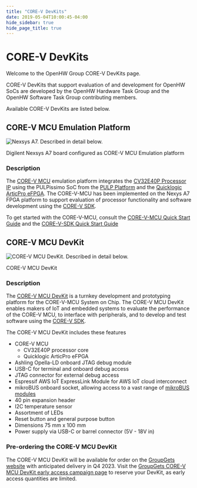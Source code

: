 ```yaml
---
title: "CORE-V DevKits"
date: 2019-05-04T10:00:45-04:00
hide_sidebar: true
hide_page_title: true
---
```


# CORE-V DevKits

Welcome to the OpenHW Group CORE-V DevKits page.

CORE-V DevKits that support evaluation of and development for OpenHW SoCs are developed by the OpenHW Hardware Task Group and the OpenHW Software Task Group contributing members.

Available CORE-V DevKits are listed below.

## CORE-V MCU Emulation Platform

![Nexsys A7. Described in detail below.](/images/core-v-devkits/nexys-a7.jpg)

Digilent Nexsys A7 board configured as CORE-V MCU Emulation platform

### Description

The [CORE-V MCU](https://github.com/openhwgroup/core-v-mcu) emulation platform integrates the [CV32E40P Processor IP](https://github.com/openhwgroup/cv32e40p) using the PULPissimo SoC from the [PULP Platform](https://pulp-platform.org/) and the [Quicklogic ArticPro eFPGA](https://www.quicklogic.com/products/efpga/arcticpro/). The CORE-V-MCU has been implemented on the Nexys A7 FPGA platform to support evaluation of processor functionality and software development using the [CORE-V SDK](https://github.com/openhwgroup/core-v-sdk).

To get started with the CORE-V-MCU, consult the [CORE-V-MCU Quick Start Guide](https://github.com/openhwgroup/core-v-mcu/blob/master/emulation/quickstart/README.md) and the [CORE-V-SDK Quick Start Guide](https://github.com/openhwgroup/core-v-sdk/blob/main/README.md)

## CORE-V MCU DevKit

![CORE-V MCU DevKit. Described in detail below.](/images/core-v-devkits/core-v-mcu-devkit.png)

CORE-V MCU DevKit

### Description

The [CORE-V MCU DevKit](https://github.com/openhwgroup/core-v-mcu-devkit) is a turnkey development and prototyping platform for the CORE-V-MCU System on Chip. The CORE-V MCU DevKit enables makers of IoT and embedded systems to evaluate the performance of the CORE-V MCU, to interface with peripherals, and to develop and test software using the [CORE-V SDK](https://github.com/openhwgroup/core-v-sdk).

The CORE-V MCU DevKit includes these features

- CORE-V MCU
  - CV32E40P processor core
  - Quicklogic ArticPro eFPGA
- Ashling Opella-LD onboard JTAG debug module
- USB-C for terminal and onboard debug access
- JTAG connector for external debug access
- Espressif AWS IoT ExpressLink Module for AWS IoT cloud interconnect
- mikroBUS onboard socket, allowing access to a vast range of [mikroBUS modules](https://www.mikroe.com/mikrobus)
- 40 pin expansion header
- I2C temperature sensor
- Assortment of LEDs
- Reset button and general purpose button
- Dimensions 75 mm x 100 mm
- Power supply via USB-C or barrel connector (5V - 18V in)

### Pre-ordering the CORE-V MCU DevKit

The CORE-V MCU DevKit will be available for order on the [GroupGets website](https://groupgets.com/) with anticipated delivery in Q4 2023. Visit the [GroupGets CORE-V MCU DevKit early access campaign page](https://groupgets.com/campaigns/1040-core-v-mcu-devkit) to reserve your DevKit, as early access quantities are limited.
